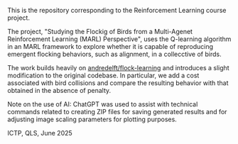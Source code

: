 This is the repository corresponding to the Reinforcement Learning course project. 

The project, "Studying the Flockig of Birds from a Multi-Agenet Reinforcement Learning (MARL) Perspective", uses the Q-learning algorithm in an MARL framework to explore whether it is capable of reproducing emergent flocking behaviors, such as alignment, in a collecctive of birds.

The work builds heavily on [andredelft/flock-learning](https://github.com/andredelft/flock-learning) and introduces a slight modification to the original codebase. In particular, we add a cost associated with bird collisions and compare the resulting behavior with that obtained in the absence of penalty.

Note on the use of AI: ChatGPT was used to assist with technical commands related to creating ZIP files for saving generated results and for adjusting image scaling parameters for plotting purposes.

ICTP, QLS, June 2025
